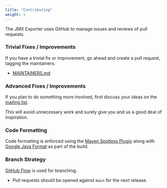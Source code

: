 ```yaml
---
title: "Contributing"
weight: 5
---
```


The JMX Exporter uses GitHub to manage issues and reviews of pull requests.

### Trivial Fixes / Improvements

If you have a trivial fix or improvement, go ahead and create a pull request, tagging the maintainers.

- [MAINTAINERS.md](https://github.com/prometheus/jmx_exporter/blob/main/MAINTAINERS.md)

### Advanced Fixes / Improvements

If you plan to do something more involved, first discuss your ideas on the [mailing list](https://groups.google.com/forum/?fromgroups#!forum/prometheus-developers).

This will avoid unnecessary work and surely give you and us a good deal of inspiration.

### Code Formatting

Code formatting is enforced using the [Maven Spotless Plugin](https://github.com/diffplug/spotless/tree/main/plugin-maven) along with [Google Java Format](https://github.com/google/google-java-format) as part of the build.

### Branch Strategy

[GitHub Flow](https://docs.github.com/en/get-started/using-github/github-flow) is used for branching.

- Pull requests should be opened against `main` for the next release.

